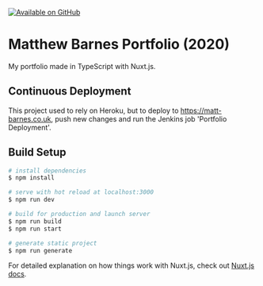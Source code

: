 [![Available on GitHub](https://img.shields.io/badge/Available%20on-GitHub-white?style=flat-square&logo=github)](https://github.com/mb2g17/Portfolio2020)

# Matthew Barnes Portfolio (2020)

My portfolio made in TypeScript with Nuxt.js.

## Continuous Deployment
This project used to rely on Heroku, but to deploy to https://matt-barnes.co.uk, push new changes and run the Jenkins job 'Portfolio Deployment'.

## Build Setup

```bash
# install dependencies
$ npm install

# serve with hot reload at localhost:3000
$ npm run dev

# build for production and launch server
$ npm run build
$ npm run start

# generate static project
$ npm run generate
```

For detailed explanation on how things work with Nuxt.js, check out [Nuxt.js docs](https://nuxtjs.org).
